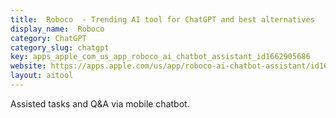 ```yaml
---
title:  Roboco  - Trending AI tool for ChatGPT and best alternatives
display_name:  Roboco 
category: ChatGPT
category_slug: chatgpt
key: apps_apple_com_us_app_roboco_ai_chatbot_assistant_id1662905686
website: https://apps.apple.com/us/app/roboco-ai-chatbot-assistant/id1662905686
layout: aitool
---
```


Assisted tasks and Q&A via mobile chatbot.
